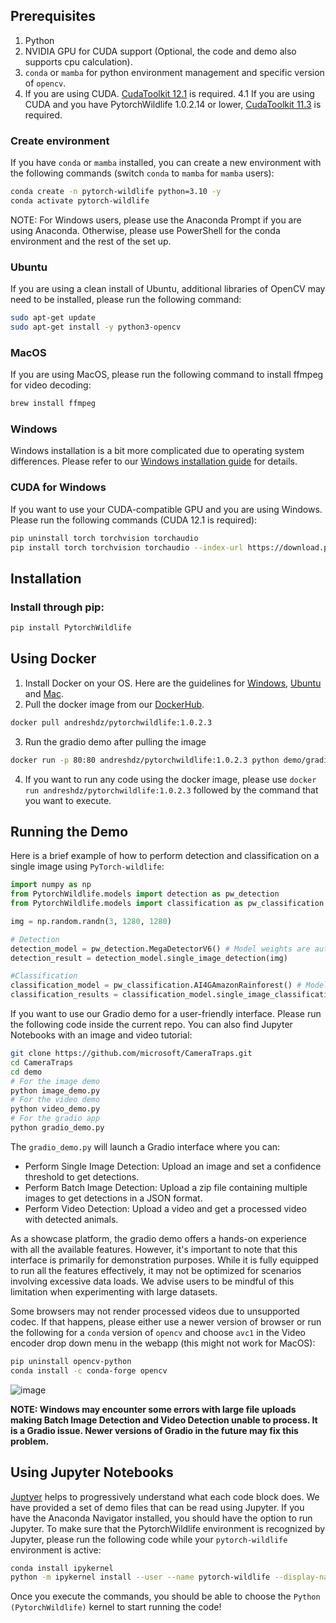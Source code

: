 ## Prerequisites
1. Python 
2. NVIDIA GPU for CUDA support (Optional, the code and demo also supports cpu calculation).
3. `conda` or `mamba` for python environment management and specific version of `opencv`.
4. If you are using CUDA. [CudaToolkit 12.1](https://developer.nvidia.com/cuda-12-1-0-download-archive) is required.
4.1 If you are using CUDA and you have PytorchWildlife 1.0.2.14 or lower, [CudaToolkit 11.3](https://developer.nvidia.com/cuda-11.3.0-download-archive) is required.

### Create environment
If you have `conda` or `mamba` installed, you can create a new environment with the following commands (switch `conda` to `mamba` for `mamba` users):
```bash
conda create -n pytorch-wildlife python=3.10 -y
conda activate pytorch-wildlife
```
NOTE: For Windows users, please use the Anaconda Prompt if you are using Anaconda. Otherwise, please use PowerShell for the conda environment and the rest of the set up.

### Ubuntu
If you are using a clean install of Ubuntu, additional libraries of OpenCV may need to be installed, please run the following command:
```bash
sudo apt-get update
sudo apt-get install -y python3-opencv
```

### MacOS
If you are using MacOS, please run the following command to install ffmpeg for video decoding:
```bash
brew install ffmpeg
```

### Windows
Windows installation is a bit more complicated due to operating system differences. Please refer to our [Windows installation guide](https://zenodo.org/records/15376499/files/PytorchWildlife_Windows_installation_tutorial.pdf) for details.

### CUDA for Windows
If you want to use your CUDA-compatible GPU and you are using Windows. Please run the following commands (CUDA 12.1 is required):

```bash
pip uninstall torch torchvision torchaudio
pip install torch torchvision torchaudio --index-url https://download.pytorch.org/whl/cu121
```

## Installation

### Install through pip:
```bash
pip install PytorchWildlife
```
## Using Docker

1. Install Docker on your OS. Here are the guidelines for [Windows](https://docs.docker.com/desktop/install/windows-install/), [Ubuntu](https://docs.docker.com/engine/install/ubuntu/) and [Mac](https://docs.docker.com/desktop/install/mac-install/).
2. Pull the docker image from our [DockerHub](https://hub.docker.com/repository/docker/andreshdz/pytorchwildlife/general).
```bash
docker pull andreshdz/pytorchwildlife:1.0.2.3
```
3. Run the gradio demo after pulling the image
```bash
docker run -p 80:80 andreshdz/pytorchwildlife:1.0.2.3 python demo/gradio_demo.py
```
4. If you want to run any code using the docker image,  please use `docker run andreshdz/pytorchwildlife:1.0.2.3` followed by the command that you want to execute.

## Running the Demo
Here is a brief example of how to perform detection and classification on a single image using `PyTorch-wildlife`:

```python
import numpy as np
from PytorchWildlife.models import detection as pw_detection
from PytorchWildlife.models import classification as pw_classification

img = np.random.randn(3, 1280, 1280)

# Detection
detection_model = pw_detection.MegaDetectorV6() # Model weights are automatically downloaded.
detection_result = detection_model.single_image_detection(img)

#Classification
classification_model = pw_classification.AI4GAmazonRainforest() # Model weights are automatically downloaded.
classification_results = classification_model.single_image_classification(img)
```

If you want to use our Gradio demo for a user-friendly interface. Please run the following code inside the current repo. You can also find Jupyter Notebooks with an image and video tutorial:

```bash
git clone https://github.com/microsoft/CameraTraps.git
cd CameraTraps
cd demo
# For the image demo
python image_demo.py
# For the video demo
python video_demo.py
# For the gradio app
python gradio_demo.py
```
The `gradio_demo.py` will launch a Gradio interface where you can:
- Perform Single Image Detection: Upload an image and set a confidence threshold to get detections.
- Perform Batch Image Detection: Upload a zip file containing multiple images to get detections in a JSON format.
- Perform Video Detection: Upload a video and get a processed video with detected animals. 

As a showcase platform, the gradio demo offers a hands-on experience with all the available features. However, it's important to note that this interface is primarily for demonstration purposes. While it is fully equipped to run all the features effectively, it may not be optimized for scenarios involving excessive data loads. We advise users to be mindful of this limitation when experimenting with large datasets.

Some browsers may not render processed videos due to unsupported codec. If that happens, please either use a newer version of browser or run the following for a `conda` version of `opencv` and choose `avc1` in the Video encoder drop down menu in the webapp (this might not work for MacOS):

```bash
pip uninstall opencv-python
conda install -c conda-forge opencv
```

![image](https://zenodo.org/records/15376499/files/gradio_UI.png)

**NOTE: Windows may encounter some errors with large file uploads making Batch Image Detection and Video Detection unable to process. It is a Gradio issue. Newer versions of Gradio in the future may fix this problem.**


## Using Jupyter Notebooks
[Juptyer](https://jupyter.org/) helps to progressively understand what each code block does. We have provided a set of demo files that can be read using Jupyter. If you have the Anaconda Navigator installed, you should have the option to run Jupyter. To make sure that the PytorchWildlife environment is recognized by Jupyter, please run the following code while your `pytorch-wildlife` environment is active:
```bash
conda install ipykernel
python -m ipykernel install --user --name pytorch-wildlife --display-name "Python (PytorchWildlife)"
```
Once you execute the commands, you should be able to choose the `Python (PytorchWildlife)` kernel to start running the code!

